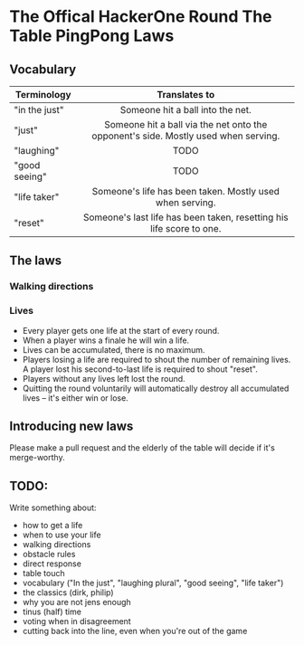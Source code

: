 # The Offical HackerOne Round The Table PingPong Laws

## Vocabulary
| Terminology   | Translates to |
| ------------- |:-------------: |
| "in the just" | Someone hit a ball into the net. |
| "just"        | Someone hit a ball via the net onto the opponent's side. Mostly used when serving. |
| "laughing"    | TODO |
| "good seeing" | TODO |
| "life taker"  | Someone's life has been taken. Mostly used when serving. |
| "reset"       | Someone's last life has been taken, resetting his life score to one. |

## The laws

### Walking directions

### Lives
- Every player gets one life at the start of every round.
- When a player wins a finale he will win a life.
- Lives can be accumulated, there is no maximum.
- Players losing a life are required to shout the number of remaining lives. A player lost his second-to-last life is required to shout "reset".
- Players without any lives left lost the round.
- Quitting the round voluntarily will automatically destroy all accumulated lives – it's either win or lose.

## Introducing new laws
Please make a pull request and the elderly of the table will decide if it's merge-worthy.

## TODO:

Write something about:
- how to get a life
- when to use your life
- walking directions
- obstacle rules
- direct response
- table touch
- vocabulary ("In the just", "laughing plural", "good seeing", "life taker")
- the classics (dirk, philip)
- why you are not jens enough
- tinus (half) time
- voting when in disagreement
- cutting back into the line, even when you're out of the game
